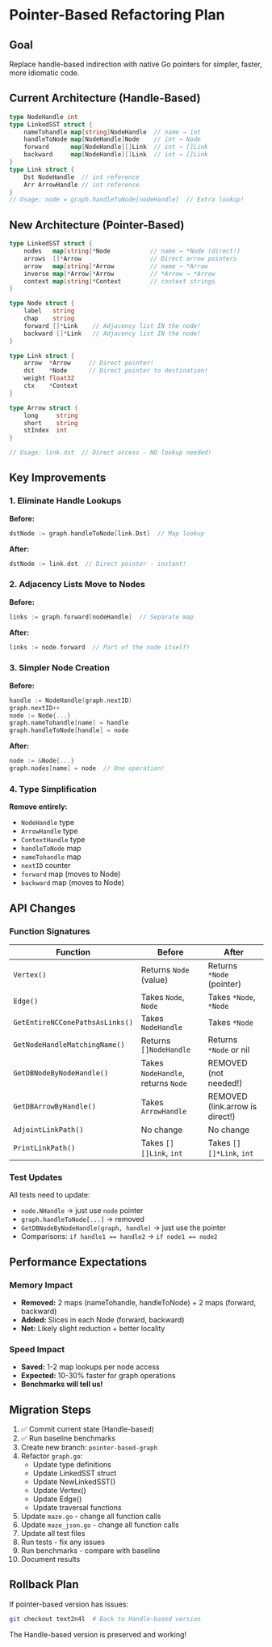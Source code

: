 # Pointer-Based Refactoring Plan

## Goal

Replace handle-based indirection with native Go pointers for simpler, faster, more idiomatic code.

## Current Architecture (Handle-Based)

```go
type NodeHandle int
type LinkedSST struct {
    nameTohandle map[string]NodeHandle  // name → int
    handleToNode map[NodeHandle]Node    // int → Node
    forward      map[NodeHandle][]Link  // int → []Link
    backward     map[NodeHandle][]Link  // int → []Link
}
type Link struct {
    Dst NodeHandle  // int reference
    Arr ArrowHandle // int reference
}
// Usage: node = graph.handleToNode[nodeHandle]  // Extra lookup!
```

## New Architecture (Pointer-Based)

```go
type LinkedSST struct {
    nodes   map[string]*Node           // name → *Node (direct!)
    arrows  []*Arrow                   // Direct arrow pointers
    arrow   map[string]*Arrow          // name → *Arrow
    inverse map[*Arrow]*Arrow          // *Arrow → *Arrow
    context map[string]*Context        // context strings
}

type Node struct {
    label   string
    chap    string
    forward []*Link    // Adjacency list IN the node!
    backward []*Link   // Adjacency list IN the node!
}

type Link struct {
    arrow  *Arrow     // Direct pointer!
    dst    *Node      // Direct pointer to destination!
    weight float32
    ctx    *Context
}

type Arrow struct {
    long     string
    short    string
    stIndex  int
}

// Usage: link.dst  // Direct access - NO lookup needed!
```

## Key Improvements

### 1. Eliminate Handle Lookups

**Before:**

```go
dstNode := graph.handleToNode[link.Dst]  // Map lookup
```

**After:**

```go
dstNode := link.dst  // Direct pointer - instant!
```

### 2. Adjacency Lists Move to Nodes

**Before:**

```go
links := graph.forward[nodeHandle]  // Separate map
```

**After:**

```go
links := node.forward  // Part of the node itself!
```

### 3. Simpler Node Creation

**Before:**

```go
handle := NodeHandle(graph.nextID)
graph.nextID++
node := Node{...}
graph.nameTohandle[name] = handle
graph.handleToNode[handle] = node
```

**After:**

```go
node := &Node{...}
graph.nodes[name] = node  // One operation!
```

### 4. Type Simplification

**Remove entirely:**

- `NodeHandle` type
- `ArrowHandle` type
- `ContextHandle` type
- `handleToNode` map
- `nameTohandle` map
- `nextID` counter
- `forward` map (moves to Node)
- `backward` map (moves to Node)

## API Changes

### Function Signatures

| Function                        | Before                             | After                           |
| ------------------------------- | ---------------------------------- | ------------------------------- |
| `Vertex()`                      | Returns `Node` (value)             | Returns `*Node` (pointer)       |
| `Edge()`                        | Takes `Node`, `Node`               | Takes `*Node`, `*Node`          |
| `GetEntireNCConePathsAsLinks()` | Takes `NodeHandle`                 | Takes `*Node`                   |
| `GetNodeHandleMatchingName()`   | Returns `[]NodeHandle`             | Returns `*Node` or nil          |
| `GetDBNodeByNodeHandle()`       | Takes `NodeHandle`, returns `Node` | REMOVED (not needed!)           |
| `GetDBArrowByHandle()`          | Takes `ArrowHandle`                | REMOVED (link.arrow is direct!) |
| `AdjointLinkPath()`             | No change                          | No change                       |
| `PrintLinkPath()`               | Takes `[][]Link`, `int`            | Takes `[][]*Link`, `int`        |

### Test Updates

All tests need to update:

- `node.NHandle` → just use `node` pointer
- `graph.handleToNode[...]` → removed
- `GetDBNodeByNodeHandle(graph, handle)` → just use the pointer
- Comparisons: `if handle1 == handle2` → `if node1 == node2`

## Performance Expectations

### Memory Impact

- **Removed:** 2 maps (nameTohandle, handleToNode) + 2 maps (forward, backward)
- **Added:** Slices in each Node (forward, backward)
- **Net:** Likely slight reduction + better locality

### Speed Impact

- **Saved:** 1-2 map lookups per node access
- **Expected:** 10-30% faster for graph operations
- **Benchmarks will tell us!**

## Migration Steps

1. ✅ Commit current state (Handle-based)
2. ✅ Run baseline benchmarks
3. Create new branch: `pointer-based-graph`
4. Refactor `graph.go`:
   - Update type definitions
   - Update LinkedSST struct
   - Update NewLinkedSST()
   - Update Vertex()
   - Update Edge()
   - Update traversal functions
5. Update `maze.go` - change all function calls
6. Update `maze_json.go` - change all function calls
7. Update all test files
8. Run tests - fix any issues
9. Run benchmarks - compare with baseline
10. Document results

## Rollback Plan

If pointer-based version has issues:

```bash
git checkout text2n4l  # Back to Handle-based version
```

The Handle-based version is preserved and working!
